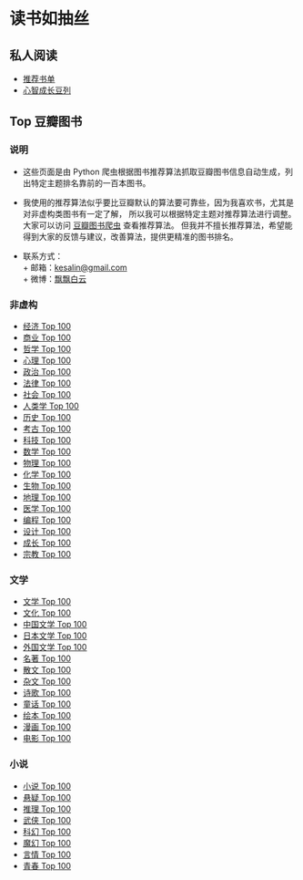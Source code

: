 # 读书如抽丝

## 私人阅读
* [推荐书单](https://github.com/luozhaohui/books/blob/master/reading/booklist.md)
* [心智成长豆列](https://github.com/luozhaohui/books/blob/master/reading/mindset.md)

## Top 豆瓣图书

### 说明
 *  这些页面是由 Python 爬虫根据图书推荐算法抓取豆瓣图书信息自动生成，列出特定主题排名靠前的一百本图书。  

 *  我使用的推荐算法似乎要比豆瓣默认的算法要可靠些，因为我喜欢书，尤其是对非虚构类图书有一定了解，
    所以我可以根据特定主题对推荐算法进行调整。大家可以访问 [豆瓣图书爬虫](https://github.com/luozhaohui/PythonSnippet/blob/master/exportTopBooksFromDouban.py) 查看推荐算法。
    但我并不擅长推荐算法，希望能得到大家的反馈与建议，改善算法，提供更精准的图书排名。  

 *  联系方式：  
        + 邮箱：kesalin@gmail.com  
        + 微博：[飘飘白云](http://weibo.com/kesalin)  

### 非虚构

* [经济 Top 100](https://github.com/luozhaohui/books/blob/master/douban/%E7%BB%8F%E6%B5%8E.md)
* [商业 Top 100](https://github.com/luozhaohui/books/blob/master/douban/%E5%95%86%E4%B8%9A.md)
* [哲学 Top 100](https://github.com/luozhaohui/books/blob/master/douban/%E5%93%B2%E5%AD%A6.md)
* [心理 Top 100](https://github.com/luozhaohui/books/blob/master/douban/%E5%BF%83%E7%90%86.md)
* [政治 Top 100](https://github.com/luozhaohui/books/blob/master/douban/%E6%94%BF%E6%B2%BB.md)
* [法律 Top 100](https://github.com/luozhaohui/books/blob/master/douban/%E6%B3%95%E5%BE%8B.md)
* [社会 Top 100](https://github.com/luozhaohui/books/blob/master/douban/%E7%A4%BE%E4%BC%9A.md)
* [人类学 Top 100](https://github.com/luozhaohui/books/blob/master/douban/%E4%BA%BA%E7%B1%BB%E5%AD%A6.md)
* [历史 Top 100](https://github.com/luozhaohui/books/blob/master/douban/%E5%8E%86%E5%8F%B2.md)
* [考古 Top 100](https://github.com/luozhaohui/books/blob/master/douban/%E8%80%83%E5%8F%A4.md)
* [科技 Top 100](https://github.com/luozhaohui/books/blob/master/douban/%E7%A7%91%E6%8A%80.md)
* [数学 Top 100](https://github.com/luozhaohui/books/blob/master/douban/%E6%95%B0%E5%AD%A6.md)
* [物理 Top 100](https://github.com/luozhaohui/books/blob/master/douban/%E7%89%A9%E7%90%86.md)
* [化学 Top 100](https://github.com/luozhaohui/books/blob/master/douban/%E5%8C%96%E5%AD%A6.md)
* [生物 Top 100](https://github.com/luozhaohui/books/blob/master/douban/%E7%94%9F%E7%89%A9.md)
* [地理 Top 100](https://github.com/luozhaohui/books/blob/master/douban/%E5%9C%B0%E7%90%86.md)
* [医学 Top 100](https://github.com/luozhaohui/books/blob/master/douban/%E5%8C%BB%E5%AD%A6.md)
* [编程 Top 100](https://github.com/luozhaohui/books/blob/master/douban/%E7%BC%96%E7%A8%8B.md)
* [设计 Top 100](https://github.com/luozhaohui/books/blob/master/douban/%E8%AE%BE%E8%AE%A1.md)
* [成长 Top 100](https://github.com/luozhaohui/books/blob/master/douban/%E6%88%90%E9%95%BF.md)
* [宗教 Top 100](https://github.com/luozhaohui/books/blob/master/douban/%E5%AE%97%E6%95%99.md)

### 文学

* [文学 Top 100](https://github.com/luozhaohui/books/blob/master/douban/%E6%96%87%E5%AD%A6.md)
* [文化 Top 100](https://github.com/luozhaohui/books/blob/master/douban/%E6%96%87%E5%8C%96.md)
* [中国文学 Top 100](https://github.com/luozhaohui/books/blob/master/douban/%E4%B8%AD%E5%9B%BD%E6%96%87%E5%AD%A6.md)
* [日本文学 Top 100](https://github.com/luozhaohui/books/blob/master/douban/%E6%97%A5%E6%9C%AC%E6%96%87%E5%AD%A6.md)
* [外国文学 Top 100](https://github.com/luozhaohui/books/blob/master/douban/%E5%A4%96%E5%9B%BD%E6%96%87%E5%AD%A6.md)
* [名著 Top 100](https://github.com/luozhaohui/books/blob/master/douban/%E5%90%8D%E8%91%97.md)
* [散文 Top 100](https://github.com/luozhaohui/books/blob/master/douban/%E6%95%A3%E6%96%87.md)
* [杂文 Top 100](https://github.com/luozhaohui/books/blob/master/douban/%E6%9D%82%E6%96%87.md)
* [诗歌 Top 100](https://github.com/luozhaohui/books/blob/master/douban/%E8%AF%97%E6%AD%8C.md)
* [童话 Top 100](https://github.com/luozhaohui/books/blob/master/douban/%E7%AB%A5%E8%AF%9D.md)
* [绘本 Top 100](https://github.com/luozhaohui/books/blob/master/douban/%E7%BB%98%E6%9C%AC.md)
* [漫画 Top 100](https://github.com/luozhaohui/books/blob/master/douban/%E6%BC%AB%E7%94%BB.md)
* [电影 Top 100](https://github.com/luozhaohui/books/blob/master/douban/%E7%94%B5%E5%BD%B1.md)

### 小说

* [小说 Top 100](https://github.com/luozhaohui/books/blob/master/douban/%E5%B0%8F%E8%AF%B4.md)
* [悬疑 Top 100](https://github.com/luozhaohui/books/blob/master/douban/%E6%82%AC%E7%96%91.md)
* [推理 Top 100](https://github.com/luozhaohui/books/blob/master/douban/%E6%8E%A8%E7%90%86.md)
* [武侠 Top 100](https://github.com/luozhaohui/books/blob/master/douban/%E6%AD%A6%E4%BE%A0.md)
* [科幻 Top 100](https://github.com/luozhaohui/books/blob/master/douban/%E7%A7%91%E5%B9%BB.md)
* [魔幻 Top 100](https://github.com/luozhaohui/books/blob/master/douban/%E9%AD%94%E5%B9%BB.md)
* [言情 Top 100](https://github.com/luozhaohui/books/blob/master/douban/%E8%A8%80%E6%83%85.md)
* [青春 Top 100](https://github.com/luozhaohui/books/blob/master/douban/%E9%9D%92%E6%98%A5.md)
